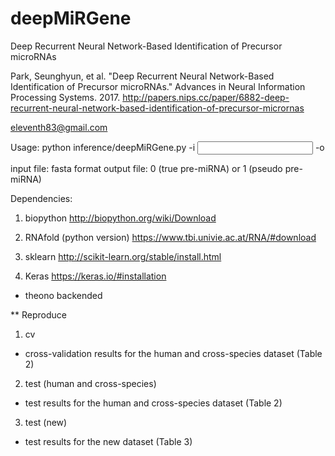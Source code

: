 # deepMiRGene
Deep Recurrent Neural Network-Based Identification of Precursor microRNAs

Park, Seunghyun, et al. "Deep Recurrent Neural Network-Based Identification of Precursor microRNAs." Advances in Neural Information Processing Systems. 2017.
http://papers.nips.cc/paper/6882-deep-recurrent-neural-network-based-identification-of-precursor-micrornas

eleventh83@gmail.com


Usage:
  python inference/deepMiRGene.py -i <input file> -o <output file>

input file: fasta format
output file: 0 (true pre-miRNA) or 1 (pseudo pre-miRNA)



Dependencies:
1. biopython http://biopython.org/wiki/Download

2. RNAfold (python version) https://www.tbi.univie.ac.at/RNA/#download

3. sklearn http://scikit-learn.org/stable/install.html

4. Keras https://keras.io/#installation
- theono backended




** Reproduce
1. cv 
- cross-validation results for the human and cross-species dataset (Table 2)

2. test (human and cross-species)
- test results for the human and cross-species dataset (Table 2)

3. test (new)
- test results for the new dataset (Table 3)




